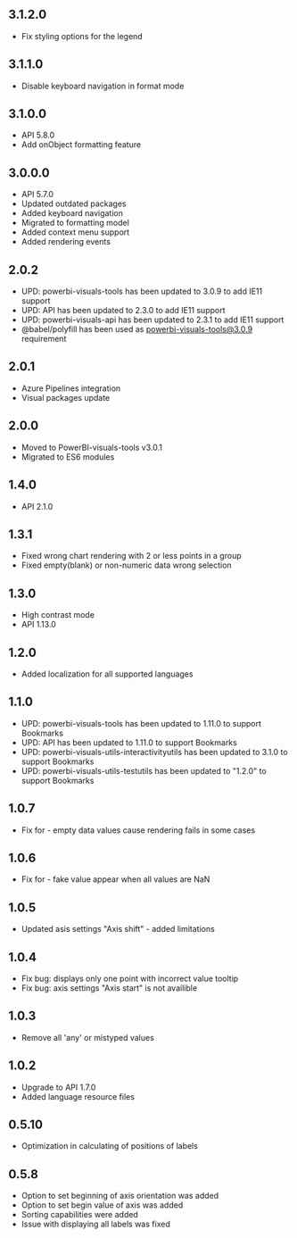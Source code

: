 ## 3.1.2.0
* Fix styling options for the legend

## 3.1.1.0
* Disable keyboard navigation in format mode

## 3.1.0.0
* API 5.8.0
* Add onObject formatting feature

## 3.0.0.0
* API 5.7.0
* Updated outdated packages
* Added keyboard navigation
* Migrated to formatting model
* Added context menu support
* Added rendering events

## 2.0.2
* UPD: powerbi-visuals-tools has been updated to 3.0.9 to add IE11 support
* UPD: API has been updated to 2.3.0 to add IE11 support
* UPD: powerbi-visuals-api has been updated to 2.3.1 to add IE11 support
* @babel/polyfill has been used as powerbi-visuals-tools@3.0.9 requirement

## 2.0.1
* Azure Pipelines integration
* Visual packages update 

## 2.0.0
* Moved to PowerBI-visuals-tools v3.0.1
* Migrated to ES6 modules

## 1.4.0
* API 2.1.0

## 1.3.1
* Fixed wrong chart rendering with 2 or less points in a group
* Fixed empty(blank) or non-numeric data wrong selection

## 1.3.0
* High contrast mode
* API 1.13.0

## 1.2.0
* Added localization for all supported languages

## 1.1.0
* UPD: powerbi-visuals-tools has been updated to 1.11.0 to support Bookmarks
* UPD: API has been updated to 1.11.0 to support Bookmarks
* UPD: powerbi-visuals-utils-interactivityutils has been updated to 3.1.0 to support Bookmarks
* UPD: powerbi-visuals-utils-testutils has been updated to "1.2.0" to support Bookmarks

## 1.0.7
* Fix for - empty data values cause rendering fails in some cases

## 1.0.6
* Fix for - fake value appear when all values are NaN

## 1.0.5
* Updated asis settings "Axis shift" - added limitations

## 1.0.4
* Fix bug: displays only one point with incorrect value tooltip
* Fix bug: axis settings "Axis start" is not availible

## 1.0.3

* Remove all 'any' or mistyped values

## 1.0.2

* Upgrade to API 1.7.0
* Added language resource files

## 0.5.10

* Optimization in calculating of positions of labels

## 0.5.8
* Option to set beginning of axis orientation was added
* Option to set begin value of axis was added
* Sorting capabilities were added
* Issue with displaying all labels was fixed
